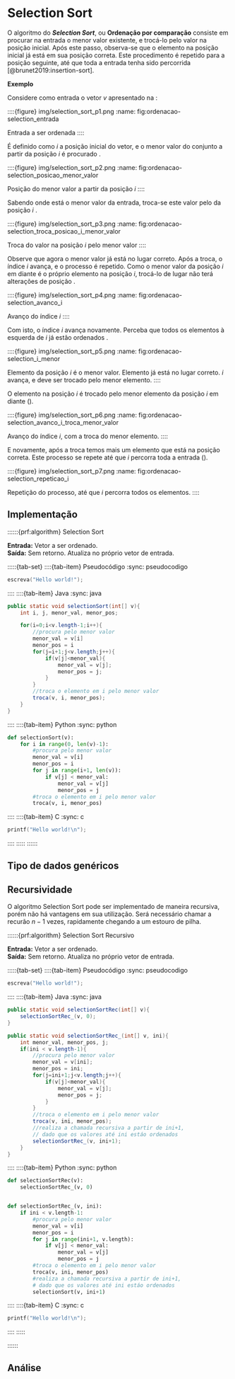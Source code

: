 # Selection Sort

O algoritmo do ***Selection Sort***, ou **Ordenação por comparação** consiste em procurar na entrada o menor valor existente, e trocá-lo pelo valor na posição inicial. Após este passo, observa-se que o elemento na posição inicial já está em sua posição correta. Este procedimento é repetido para a posição seguinte, até que toda a entrada tenha sido percorrida [@brunet2019:insertion-sort].

**Exemplo**

Considere como entrada o vetor $v$ apresentado na [](#fig:ordenacao-selection_entrada):

<!-- ![selection_sort_p1](img/selection_sort_p1.png) -->

::::{figure} img/selection_sort_p1.png
:name: fig:ordenacao-selection_entrada

Entrada a ser ordenada
::::

É definido como $i$ a posição inicial do vetor, e o menor valor do conjunto a partir da posição $i$ é procurado [](#fig:ordenacao-selection_posicao_menor_valor).


<!-- ![selection_sort_p2](img/selection_sort_p2.png) -->

::::{figure} img/selection_sort_p2.png
:name: fig:ordenacao-selection_posicao_menor_valor

Posição do menor valor a partir da posição $i$
::::

Sabendo onde está o menor valor da entrada, troca-se este valor pelo da posição $i$ [](#fig:ordenacao-selection_troca_posicao_i_menor_valor).


<!-- ![selection_sort_p3](img/selection_sort_p3.png) -->

::::{figure} img/selection_sort_p3.png
:name: fig:ordenacao-selection_troca_posicao_i_menor_valor

Troca do valor na posição $i$ pelo menor valor
::::

Observe que agora o menor valor já está no lugar correto. Após a troca, o índice $i$ avança, e o processo é repetido. Como o menor valor da posição $i$ em diante é o próprio elemento na posição $i$, trocá-lo de lugar não terá alterações de posição [](#fig:ordenacao-selection_avanco_i).


<!-- ![selection_sort_p4](img/selection_sort_p4.png) -->

::::{figure} img/selection_sort_p4.png
:name: fig:ordenacao-selection_avanco_i

Avanço do índice $i$
::::


Com isto, o índice $i$ avança novamente. Perceba que todos os elementos à esquerda de $i$ já estão ordenados [](#fig:ordenacao-selection_i_menor).


<!-- ![selection_sort_p5](img/selection_sort_p5.png) -->

::::{figure} img/selection_sort_p5.png
:name: fig:ordenacao-selection_i_menor

Elemento da posição $i$ é o menor valor. Elemento já está no lugar correto. $i$ avança, e deve ser trocado pelo menor elemento.
::::


O elemento na posição $i$ é trocado pelo menor elemento da posição $i$ em diante ([](#fig:ordenacao-selection_avanco_i_troca_menor_valor)).


<!-- ![selection_sort_p6](img/selection_sort_p6.png) -->

::::{figure} img/selection_sort_p6.png
:name: fig:ordenacao-selection_avanco_i_troca_menor_valor

Avanço do índice $i$, com a troca do menor elemento.
::::


E novamente, após a troca temos mais um elemento que está na posição correta. Este processo se repete até que $i$ percorra toda a entrada ([](#fig:ordenacao-selection_repeticao_i)).

<!-- ![selection_sort_p7](img/selection_sort_p7.png) -->

::::{figure} img/selection_sort_p7.png
:name: fig:ordenacao-selection_repeticao_i

Repetição do processo, até que $i$ percorra todos os elementos.
::::

## Implementação


::::::{prf:algorithm} Selection Sort

**Entrada:** Vetor a ser ordenado.  
**Saída:** Sem retorno. Atualiza no próprio vetor de entrada.

<!-- TABSET -->
:::::{tab-set}
::::{tab-item} Pseudocódigo
:sync: pseudocodigo

```c
escreva("Hello world!");
```

::::
::::{tab-item} Java
:sync: java

```java
public static void selectionSort(int[] v){
    int i, j, menor_val, menor_pos;

    for(i=0;i<v.length-1;i++){
        //procura pelo menor valor
        menor_val = v[i]
        menor_pos = i
        for(j=i+1;j<v.length;j++){
            if(v[j]<menor_val){
                menor_val = v[j];
                menor_pos = j;
            }
        }
        //troca o elemento em i pelo menor valor
        troca(v, i, menor_pos);
    }
}
```

::::
::::{tab-item} Python
:sync: python

```python
def selectionSort(v):
    for i in range(0, len(v)-1):
        #procura pelo menor valor
        menor_val = v[i]
        menor_pos = i
        for j in range(i+1, len(v)):
            if v[j] < menor_val:
                menor_val = v[j]
                menor_pos = j
        #troca o elemento em i pelo menor valor
        troca(v, i, menor_pos)
```

::::
::::{tab-item} C
:sync: c

```c
printf("Hello world!\n");
```

::::
:::::
::::::





## Tipo de dados genéricos

## Recursividade

O algoritmo Selection Sort pode ser implementado de maneira recursiva, porém não há vantagens em sua utilização. Será necessário chamar a recurão $n-1$ vezes, rapidamente chegando a um estouro de pilha.

::::::{prf:algorithm} Selection Sort Recursivo

**Entrada:** Vetor a ser ordenado.  
**Saída:** Sem retorno. Atualiza no próprio vetor de entrada.

<!-- TABSET -->
:::::{tab-set}
::::{tab-item} Pseudocódigo
:sync: pseudocodigo

```c
escreva("Hello world!");
```

::::
::::{tab-item} Java
:sync: java

```java
public static void selectionSortRec(int[] v){
    selectionSortRec_(v, 0);
}

public static void selectionSortRec_(int[] v, ini){
    int menor_val, menor_pos, j;
    if(ini < v.length-1){
        //procura pelo menor valor
        menor_val = v[ini];
        menor_pos = ini;
        for(j=ini+1;j<v.length;j++){
            if(v[j]<menor_val){
                menor_val = v[j];
                menor_pos = j;
            }
        }
        //troca o elemento em i pelo menor valor
        troca(v, ini, menor_pos);
        //realiza a chamada recursiva a partir de ini+1,
        // dado que os valores até ini estáo ordenados
        selectionSortRec_(v, ini+1);
    }
}
```

::::
::::{tab-item} Python
:sync: python

```python
def selectionSortRec(v):
    selectionSortRec_(v, 0)


def selectionSortRec_(v, ini):
    if ini < v.length-1:
        #procura pelo menor valor
        menor_val = v[i]
        menor_pos = i
        for j in range(ini+1, v.length):
            if v[j] < menor_val:
                menor_val = v[j]
                menor_pos = j
        #troca o elemento em i pelo menor valor
        troca(v, ini, menor_pos)
        #realiza a chamada recursiva a partir de ini+1,
        # dado que os valores até ini estáo ordenados
        selectionSort(v, ini+1)
```

::::
::::{tab-item} C
:sync: c

```c
printf("Hello world!\n");
```

::::
:::::

::::::






## Análise
